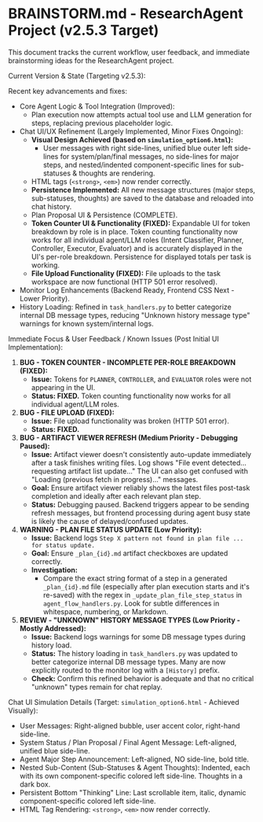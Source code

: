 # BRAINSTORM.md - ResearchAgent Project (v2.5.3 Target)

This document tracks the current workflow, user feedback, and immediate brainstorming ideas for the ResearchAgent project.

Current Version & State (Targeting v2.5.3):

Recent key advancements and fixes:

-   Core Agent Logic & Tool Integration (Improved):
    -   Plan execution now attempts actual tool use and LLM generation for steps, replacing previous placeholder logic.
-   Chat UI/UX Refinement (Largely Implemented, Minor Fixes Ongoing):
    -   **Visual Design Achieved (based on `simulation_option6.html`):**
        -   User messages with right side-lines, unified blue outer left side-lines for system/plan/final messages, no side-lines for major steps, and nested/indented component-specific lines for sub-statuses & thoughts are rendering.
    -   HTML tags (`<strong>`, `<em>`) now render correctly.
    -   **Persistence Implemented:** All new message structures (major steps, sub-statuses, thoughts) are saved to the database and reloaded into chat history.
    -   Plan Proposal UI & Persistence (COMPLETE).
    -   **Token Counter UI & Functionality (FIXED):** Expandable UI for token breakdown by role is in place. Token counting functionality now works for all individual agent/LLM roles (Intent Classifier, Planner, Controller, Executor, Evaluator) and is accurately displayed in the UI's per-role breakdown. Persistence for displayed totals per task is working.
    -   **File Upload Functionality (FIXED):** File uploads to the task workspace are now functional (HTTP 501 error resolved).
-   Monitor Log Enhancements (Backend Ready, Frontend CSS Next - Lower Priority).
-   History Loading: Refined in `task_handlers.py` to better categorize internal DB message types, reducing "Unknown history message type" warnings for known system/internal logs.

Immediate Focus & User Feedback / Known Issues (Post Initial UI Implementation):

1.  **BUG - TOKEN COUNTER - INCOMPLETE PER-ROLE BREAKDOWN (FIXED):**
    -   **Issue:** Tokens for `PLANNER`, `CONTROLLER`, and `EVALUATOR` roles were not appearing in the UI.
    -   **Status: FIXED.** Token counting functionality now works for all individual agent/LLM roles.
2.  **BUG - FILE UPLOAD (FIXED):**
    -   **Issue:** File upload functionality was broken (HTTP 501 error).
    -   **Status: FIXED.**
3.  **BUG - ARTIFACT VIEWER REFRESH (Medium Priority - Debugging Paused):**
    -   **Issue:** Artifact viewer doesn't consistently auto-update immediately after a task finishes writing files. Log shows "File event detected... requesting artifact list update..." The UI can also get confused with "Loading (previous fetch in progress)..." messages.
    -   **Goal:** Ensure artifact viewer reliably shows the latest files post-task completion and ideally after each relevant plan step.
    -   **Status:** Debugging paused. Backend triggers appear to be sending refresh messages, but frontend processing during agent busy state is likely the cause of delayed/confused updates.
4.  **WARNING - PLAN FILE STATUS UPDATE (Low Priority):**
    -   **Issue:** Backend logs `Step X pattern not found in plan file ... for status update.`
    -   **Goal:** Ensure `_plan_{id}.md` artifact checkboxes are updated correctly.
    -   **Investigation:**
        -   Compare the exact string format of a step in a generated `_plan_{id}.md` file (especially after plan execution starts and it's re-saved) with the regex in `_update_plan_file_step_status` in `agent_flow_handlers.py`. Look for subtle differences in whitespace, numbering, or Markdown.
5.  **REVIEW - "UNKNOWN" HISTORY MESSAGE TYPES (Low Priority - Mostly Addressed):**
    -   **Issue:** Backend logs warnings for some DB message types during history load.
    -   **Status:** The history loading in `task_handlers.py` was updated to better categorize internal DB message types. Many are now explicitly routed to the monitor log with a `[History]` prefix.
    -   **Check:** Confirm this refined behavior is adequate and that no critical "unknown" types remain for chat replay.

Chat UI Simulation Details (Target: `simulation_option6.html` - Achieved Visually):

-   User Messages: Right-aligned bubble, user accent color, right-hand side-line.
-   System Status / Plan Proposal / Final Agent Message: Left-aligned, unified blue side-line.
-   Agent Major Step Announcement: Left-aligned, NO side-line, bold title.
-   Nested Sub-Content (Sub-Statuses & Agent Thoughts): Indented, each with its own component-specific colored left side-line. Thoughts in a dark box.
-   Persistent Bottom "Thinking" Line: Last scrollable item, italic, dynamic component-specific colored left side-line.
-   HTML Tag Rendering: `<strong>`, `<em>` now render correctly.
